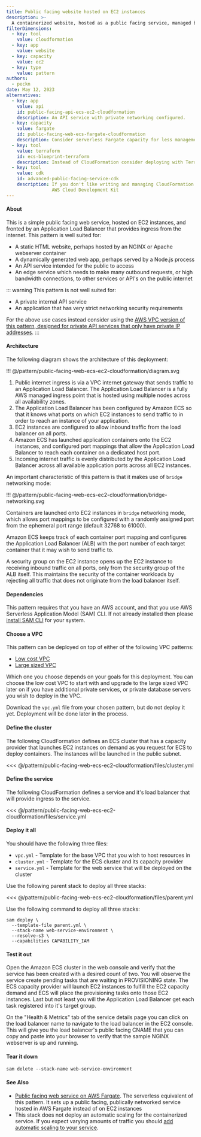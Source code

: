 ```yaml
---
title: Public facing website hosted on EC2 instances
description: >-
  A containerized website, hosted as a public facing service, managed by EC2, hosted on EC2 capacity.
filterDimensions:
  - key: tool
    value: cloudformation
  - key: app
    value: website
  - key: capacity
    value: ec2
  - key: type
    value: pattern
authors:
  - peckn
date: May 12, 2023
alternatives:
  - key: app
    value: api
    id: public-facing-api-ecs-ec2-cloudformation
    description: An API service with private networking configured.
  - key: capacity
    value: fargate
    id: public-facing-web-ecs-fargate-cloudformation
    description: Consider serverless Fargate capacity for less management overhead.
  - key: tool
    value: terraform
    id: ecs-blueprint-terraform
    description: Instead of CloudFormation consider deploying with Terraform by HashiCorp
  - key: tool
    value: cdk
    id: advanced-public-facing-service-cdk
    description: If you don't like writing and managing CloudFormation YAML by hand, try out
                 AWS Cloud Development Kit
---
```


#### About

This is a simple public facing web service, hosted on EC2 instances, and fronted by an Application Load Balancer that provides ingress from the internet. This pattern is well suited for:

- A static HTML website, perhaps hosted by an NGINX or Apache webserver container
- A dynamically generated web app, perhaps served by a Node.js process
- An API service intended for the public to access
- An edge service which needs to make many outbound requests, or high bandwidth connections, to other services or API's on the public internet

::: warning
This pattern is not well suited for:

- A private internal API service
- An application that has very strict networking security requirements

For the above use cases instead consider using the [AWS VPC version of this pattern, designed for private API services that only have private IP addresses](public-facing-api-ecs-ec2-cloudformation).
:::

#### Architecture

The following diagram shows the architecture of this deployment:

!!! @/pattern/public-facing-web-ecs-ec2-cloudformation/diagram.svg

1. Public internet ingress is via a VPC internet gateway that sends traffic to an Application Load Balancer. The Application Load Balancer is a fully AWS managed ingress point that is hosted using multiple nodes across all availability zones.
2. The Application Load Balancer has been configured by Amazon ECS so that it knows what ports on which EC2 instances to send traffic to in order to reach an instance of your application.
3. EC2 instances are configured to allow inbound traffic from the load balancer on all ports.
4. Amazon ECS has launched application containers onto the EC2 instances, and configured port mappings that allow the Application Load Balancer to reach each container on a dedicated host port.
5. Incoming internet traffic is evenly distributed by the Application Load Balancer across all available application ports across all EC2 instances.

An important characteristic of this pattern is that it makes use of `bridge` networking mode:

!!! @/pattern/public-facing-web-ecs-ec2-cloudformation/bridge-networking.svg

Containers are launched onto EC2 instances in `bridge` networking mode, which allows port mappings to be configured with a randomly assigned port from the ephemeral port range (default 32768 to 61000).

Amazon ECS keeps track of each container port mapping and configures the Application Load Balancer (ALB) with the port number of each target container that it may wish to send traffic to.

A security group on the EC2 instance opens up the EC2 instance to receiving inbound traffic on all ports, only from the security group of the ALB itself. This maintains the security of the container workloads by rejecting all traffic that does not originate from the load balancer itself.

#### Dependencies

This pattern requires that you have an AWS account, and that you use AWS Serverless Application Model (SAM) CLI. If not already installed then please [install SAM CLI](https://docs.aws.amazon.com/serverless-application-model/latest/developerguide/install-sam-cli.html) for your system.

#### Choose a VPC

This pattern can be deployed on top of either of the following VPC patterns:

- [Low cost VPC](/low-cost-vpc-amazon-ecs-cluster)
- [Large sized VPC](/large-vpc-for-amazon-ecs-cluster)

Which one you choose depends on your goals for this deployment. You can choose the low cost VPC to start with and upgrade to the large sized VPC later on if you have additional private services, or private database servers you wish to deploy in the VPC.

Download the `vpc.yml` file from your chosen pattern, but do not deploy it yet. Deployment will be done later in the process.

#### Define the cluster

The following CloudFormation defines an ECS cluster that has a capacity provider that launches EC2 instances on demand as you request for ECS to deploy containers. The instances will be launched in the public subnet.

<<< @/pattern/public-facing-web-ecs-ec2-cloudformation/files/cluster.yml

#### Define the service

The following CloudFormation defines a service and it's load balancer that will provide ingress to the service.

<<< @/pattern/public-facing-web-ecs-ec2-cloudformation/files/service.yml

#### Deploy it all

You should have the following three files:

- `vpc.yml` - Template for the base VPC that you wish to host resources in
- `cluster.yml` - Template for the ECS cluster and its capacity provider
- `service.yml` - Template for the web service that will be deployed on the cluster

Use the following parent stack to deploy all three stacks:

<<< @/pattern/public-facing-web-ecs-ec2-cloudformation/files/parent.yml

Use the following command to deploy all three stacks:

```shell
sam deploy \
  --template-file parent.yml \
  --stack-name web-service-environment \
  --resolve-s3 \
  --capabilities CAPABILITY_IAM
```

#### Test it out

Open the Amazon ECS cluster in the web console and verify that the service has been created with a desired count of two. You will observe the service create pending tasks that are waiting in PROVISIONING state. The ECS capacity provider will launch EC2 instances to fulfill the EC2 capacity demand and ECS will place the provisioning tasks onto those EC2 instances. Last but not least you will the Application Load Balancer get each task registered into it's target group.

On the "Health & Metrics" tab of the service details page you can click on the load balancer name to navigate to the load balancer in the EC2 console. This will give you the load balancer's public facing CNAME that you can copy and paste into your browser to verify that the sample NGINX webserver is up and running.

#### Tear it down

```shell
sam delete --stack-name web-service-environment
```

#### See Also

- [Public facing web service on AWS Fargate](/public-facing-web-ecs-fargate-cloudformation). The serverless equivalent of this pattern. It sets up a public facing, publically networked service hosted in AWS Fargate instead of on EC2 instances
- This stack does not deploy an automatic scaling for the containerized service. If you expect varying amounts of traffic you should [add automatic scaling to your service](/scale-ecs-service-cloudformation).